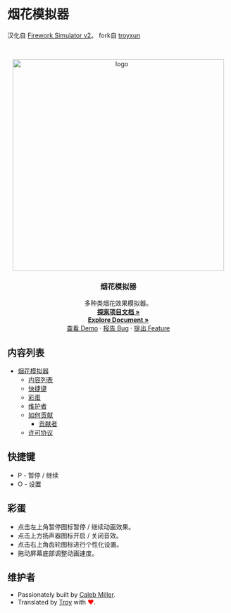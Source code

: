 # 烟花模拟器

汉化自 [Firework Simulator v2](https://codepen.io/MillerTime/details/XgpNwb)。
fork自 [troyxun](https://github.com/troyxun)

<br>

<p align="center">
    <img src="assets/image/demo.webp" alt="logo" width="480">
    <h3 align="center">烟花模拟器</h3>
    <p align="center">
        多种类烟花效果模拟器。
        <br>
        <a href="https://github.com/troyxun/fireworks-simulator/blob/main/README.md"><strong>探索项目文档 »</strong></a>
        <br>
        <a href="https://github.com/troyxun/fireworks-simulator/blob/main/README.en.md"><strong>Explore Document »</strong></a>
        <br>
        <a href="https://troyxun.github.io/fireworks-simulator">查看 Demo</a>
        ·
        <a href="https://github.com/troyxun/fireworks-simulator/issues">报告 Bug</a>
        ·
        <a href="https://github.com/troyxun/fireworks-simulator/issues">提出 Feature</a>
    </p>
</p>

## 内容列表

- [烟花模拟器](#烟花模拟器)
  - [内容列表](#内容列表)
  - [快捷键](#快捷键)
  - [彩蛋](#彩蛋)
  - [维护者](#维护者)
  - [如何贡献](#如何贡献)
    - [贡献者](#贡献者)
  - [许可协议](#许可协议)

## 快捷键

- P - 暂停 / 继续
- O - 设置

## 彩蛋

- 点击左上角暂停图标暂停 / 继续动画效果。
- 点击上方扬声器图标开启 / 关闭音效。
- 点击右上角齿轮图标进行个性化设置。
- 拖动屏幕底部调整动画速度。

## 维护者

- Passionately built by [Caleb Miller](https://cmiller.tech).
- Translated by [Troy](https://github.com/troyxun) with <font color=red>♥</font>.
